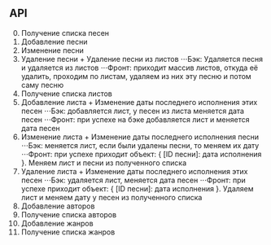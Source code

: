 ## API

0. Получение списка песен
1. Добавление песни
2. Изменение песни
3. Удаление песни + Удаление песни из листов
⋅⋅⋅Бэк: Удаляется песня и удаляется из листов
⋅⋅⋅Фронт: приходит массив листов, откуда её удалить, проходим по листам, удаляем из них эту песню и потом саму песню
4. Получение списка листов
5. Добавление листа + Изменение даты последнего исполнения этих песен
⋅⋅⋅Бэк: добавляется лист, у песен из листа меняется дата песен
⋅⋅⋅Фронт: при успехе на бэке добавляется лист и меняется дата песен
6. Изменение листа + Изменение даты последнего исполнения песни
⋅⋅⋅Бэк: меняется лист, если были удалены песни, то меняем их дату
⋅⋅⋅Фронт: при успехе приходит объект: { [ID песни]: дата исполнения }. Меняем лист и песни из полученного списка
7. Удаление листа + Изменение даты последнего исполнения этих песен
⋅⋅⋅Бэк: удаляется лист, меняется дата песен
⋅⋅⋅Фронт: при успехе приходит объект: { [ID песни]: дата исполнения }. Удаляем лист и меняем дату у песен из полученного списка
8. Добавление авторов
9. Получение списка авторов
10. Добавление жанров
11. Получение списка жанров 